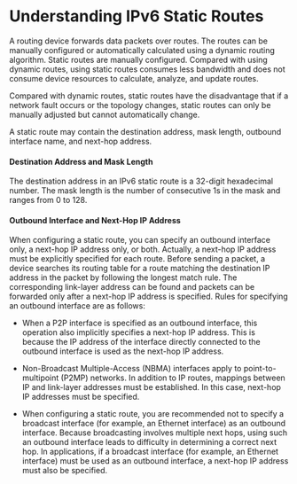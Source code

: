 Understanding IPv6 Static Routes
================================

A routing device forwards data packets over routes. The routes can be manually configured or automatically calculated using a dynamic routing algorithm. Static routes are manually configured. Compared with using dynamic routes, using static routes consumes less bandwidth and does not consume device resources to calculate, analyze, and update routes.

Compared with dynamic routes, static routes have the disadvantage that if a network fault occurs or the topology changes, static routes can only be manually adjusted but cannot automatically change.

A static route may contain the destination address, mask length, outbound interface name, and next-hop address.

#### Destination Address and Mask Length

The destination address in an IPv6 static route is a 32-digit hexadecimal number. The mask length is the number of consecutive 1s in the mask and ranges from 0 to 128.


#### Outbound Interface and Next-Hop IP Address

When configuring a static route, you can specify an outbound interface only, a next-hop IP address only, or both. Actually, a next-hop IP address must be explicitly specified for each route. Before sending a packet, a device searches its routing table for a route matching the destination IP address in the packet by following the longest match rule. The corresponding link-layer address can be found and packets can be forwarded only after a next-hop IP address is specified. Rules for specifying an outbound interface are as follows:

* When a P2P interface is specified as an outbound interface, this operation also implicitly specifies a next-hop IP address. This is because the IP address of the interface directly connected to the outbound interface is used as the next-hop IP address.
* Non-Broadcast Multiple-Access (NBMA) interfaces apply to point-to-multipoint (P2MP) networks. In addition to IP routes, mappings between IP and link-layer addresses must be established. In this case, next-hop IP addresses must be specified.

* When configuring a static route, you are recommended not to specify a broadcast interface (for example, an Ethernet interface) as an outbound interface. Because broadcasting involves multiple next hops, using such an outbound interface leads to difficulty in determining a correct next hop. In applications, if a broadcast interface (for example, an Ethernet interface) must be used as an outbound interface, a next-hop IP address must also be specified.
